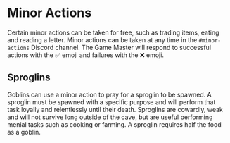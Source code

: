 # Minor Actions

Certain minor actions can be taken for free, such as trading items, eating and reading a letter.
Minor actions can be taken at any time in the `#minor-actions` Discord channel.
The Game Master will respond to successful actions with the :white_check_mark: emoji and failures with the :x: emoji.

## Sproglins

Goblins can use a minor action to pray for a sproglin to be spawned.
A sproglin must be spawned with a specific purpose and will perform that task loyally and relentlessly until their death.
Sproglins are cowardly, weak and will not survive long outside of the cave, but are useful performing menial tasks such as cooking or farming.
A sproglin requires half the food as a goblin.
